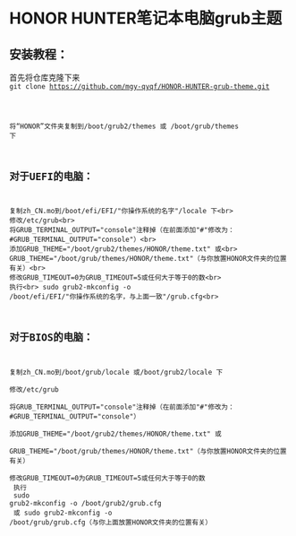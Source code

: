 HONOR HUNTER笔记本电脑grub主题
=
安装教程：<br>
-
首先将仓库克隆下来<br>
<code>git clone https://github.com/mgy-qyqf/HONOR-HUNTER-grub-theme.git <br>

将“HONOR”文件夹复制到/boot/grub2/themes 或 /boot/grub/themes 下<br>

对于UEFI的电脑：<br>
-

复制zh_CN.mo到/boot/efi/EFI/"你操作系统的名字"/locale 下\<br>
修改/etc/grub\<br>
将GRUB_TERMINAL_OUTPUT="console"注释掉（在前面添加"#"修改为：#GRUB_TERMINAL_OUTPUT="console"）\<br>
添加GRUB_THEME="/boot/grub2/themes/HONOR/theme.txt" 或\<br>
GRUB_THEME="/boot/grub/themes/HONOR/theme.txt"（与你放置HONOR文件夹的位置有关）\<br>
修改GRUB_TIMEOUT=0为GRUB_TIMEOUT=5或任何大于等于0的数\<br>
执行\<br>
sudo grub2-mkconfig -o /boot/efi/EFI/"你操作系统的名字，与上面一致"/grub.cfg\<br>

对于BIOS的电脑：<br>
-
复制zh_CN.mo到/boot/grub/locale 或/boot/grub2/locale 下<br>
修改/etc/grub<br>
将GRUB_TERMINAL_OUTPUT="console"注释掉（在前面添加"#"修改为：#GRUB_TERMINAL_OUTPUT="console"）<br>
添加GRUB_THEME="/boot/grub2/themes/HONOR/theme.txt" 或<br>
GRUB_THEME="/boot/grub/themes/HONOR/theme.txt"（与你放置HONOR文件夹的位置有关）<br>
修改GRUB_TIMEOUT=0为GRUB_TIMEOUT=5或任何大于等于0的数<br>
执行<br>
sudo grub2-mkconfig -o /boot/grub2/grub.cfg<br>
或
sudo grub2-mkconfig -o /boot/grub/grub.cfg（与你上面放置HONOR文件夹的位置有关）<br>
